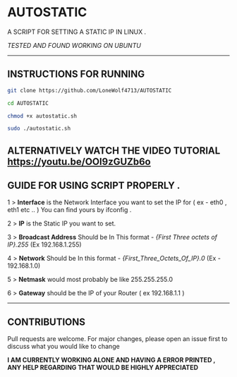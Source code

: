 # AUTOSTATIC

A SCRIPT FOR SETTING A STATIC IP IN LINUX . 

*TESTED AND FOUND WORKING ON UBUNTU*
 
--------------------------------------------------------------------------------------------------------------------------------------------------------------------------------------------------------------

## INSTRUCTIONS FOR RUNNING 

```bash
git clone https://github.com/LoneWolf4713/AUTOSTATIC

cd AUTOSTATIC

chmod +x autostatic.sh 

sudo ./autostatic.sh 
```

**ALTERNATIVELY WATCH THE VIDEO TUTORIAL**
https://youtu.be/OOl9zGUZb6o
--------------------------------------------------------------------------------------------------------------------------------------------------------------------------------------------------------------

## GUIDE FOR USING SCRIPT PROPERLY . 

1 > **Interface** is the Network Interface you want to set the IP for ( ex - eth0 , eth1 etc .. ) You can find yours by ifconfig .

2 > **IP** is the Static IP you want to set.

3 > **Broadcast Address** Should be In This format -
*{First Three octets of IP}.255* 
(Ex 192.168.1.255)
  
4 > **Network** Should be In this format - 
*{First_Three_Octets_Of_IP}.0*
(Ex - 192.168.1.0)
  
5 > **Netmask** would most probably be like 255.255.255.0 

6 > **Gateway** should be the IP of your Router ( ex 192.168.1.1 )

--------------------------------------------------------------------------------------------------------------------------------------------------------------------------------------------------------------
## CONTRIBUTIONS 

Pull requests are welcome. 
For major changes, please open an issue first to discuss what you would like to change

**I AM CURRENTLY WORKING ALONE AND HAVING A ERROR PRINTED , ANY HELP REGARDING THAT WOULD BE HIGHLY APPRECIATED**


